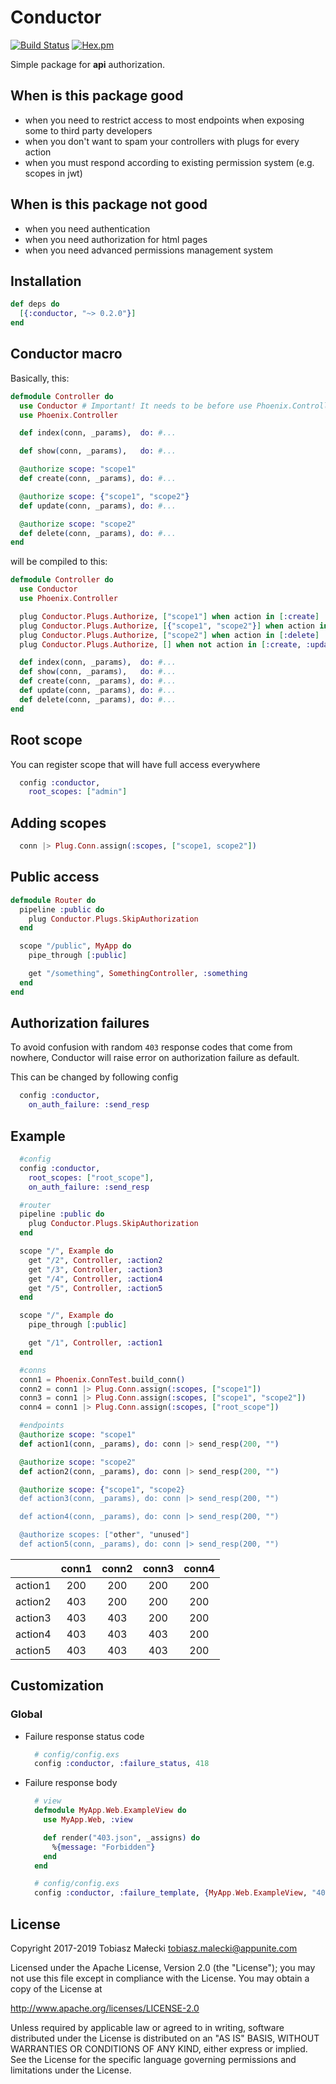 # Conductor

[![Build Status](https://travis-ci.org/appunite/conductor.svg?branch=master)](https://travis-ci.org/appunite/conductor)
[![Hex.pm](https://img.shields.io/hexpm/v/conductor.svg?style=flat&colorB=6B4D90)](https://hex.pm/packages/conductor)

Simple package for **api** authorization.

## When is this package good

* when you need to restrict access to most endpoints when exposing some to third party developers
* when you don't want to spam your controllers with plugs for every action
* when you must respond according to existing permission system (e.g. scopes in jwt)

## When is this package not good

* when you need authentication
* when you need authorization for html pages
* when you need advanced permissions management system

## Installation

```elixir
def deps do
  [{:conductor, "~> 0.2.0"}]
end
```

## Conductor macro

Basically, this:

```elixir
defmodule Controller do
  use Conductor # Important! It needs to be before use Phoenix.Controller
  use Phoenix.Controller

  def index(conn, _params),  do: #...

  def show(conn, _params),   do: #...

  @authorize scope: "scope1"
  def create(conn, _params), do: #...

  @authorize scope: {"scope1", "scope2"}
  def update(conn, _params), do: #...

  @authorize scope: "scope2"
  def delete(conn, _params), do: #...
end
```

will be compiled to this:

```elixir
defmodule Controller do
  use Conductor
  use Phoenix.Controller

  plug Conductor.Plugs.Authorize, ["scope1"] when action in [:create]
  plug Conductor.Plugs.Authorize, [{"scope1", "scope2"}] when action in [:update]
  plug Conductor.Plugs.Authorize, ["scope2"] when action in [:delete]
  plug Conductor.Plugs.Authorize, [] when not action in [:create, :update, :delete]

  def index(conn, _params),  do: #...
  def show(conn, _params),   do: #...
  def create(conn, _params), do: #...
  def update(conn, _params), do: #...
  def delete(conn, _params), do: #...
end
```

## Root scope

You can register scope that will have full access everywhere

```elixir
  config :conductor,
    root_scopes: ["admin"]
```

## Adding scopes

```elixir
  conn |> Plug.Conn.assign(:scopes, ["scope1, scope2"])
```

## Public access

```elixir
defmodule Router do
  pipeline :public do
    plug Conductor.Plugs.SkipAuthorization
  end

  scope "/public", MyApp do
    pipe_through [:public]

    get "/something", SomethingController, :something
  end
end
```

## Authorization failures

To avoid confusion with random `403` response codes that come from nowhere, Conductor will raise error on authorization failure as default.

This can be changed by following config

```elixir
  config :conductor,
    on_auth_failure: :send_resp
```

## Example

```elixir
  #config
  config :conductor,
    root_scopes: ["root_scope"],
    on_auth_failure: :send_resp

  #router
  pipeline :public do
    plug Conductor.Plugs.SkipAuthorization
  end

  scope "/", Example do
    get "/2", Controller, :action2
    get "/3", Controller, :action3
    get "/4", Controller, :action4
    get "/5", Controller, :action5
  end

  scope "/", Example do
    pipe_through [:public]

    get "/1", Controller, :action1
  end

  #conns
  conn1 = Phoenix.ConnTest.build_conn()
  conn2 = conn1 |> Plug.Conn.assign(:scopes, ["scope1"])
  conn3 = conn1 |> Plug.Conn.assign(:scopes, ["scope1", "scope2"])
  conn4 = conn1 |> Plug.Conn.assign(:scopes, ["root_scope"])

  #endpoints
  @authorize scope: "scope1"
  def action1(conn, _params), do: conn |> send_resp(200, "")

  @authorize scope: "scope2"
  def action2(conn, _params), do: conn |> send_resp(200, "")

  @authorize scope: {"scope1", "scope2}
  def action3(conn, _params), do: conn |> send_resp(200, "")

  def action4(conn, _params), do: conn |> send_resp(200, "")

  @authorize scopes: ["other", "unused"]
  def action5(conn, _params), do: conn |> send_resp(200, "")

```

|         | conn1 | conn2 | conn3 | conn4 |
|---------| :---: | :---: | :---: | :---: |
| action1 | 200   | 200   | 200   | 200   |
| action2 | 403   | 200   | 200   | 200   |
| action3 | 403   | 403   | 200   | 200   |
| action4 | 403   | 403   | 403   | 200   |
| action5 | 403   | 403   | 403   | 200   |

## Customization

### Global

* Failure response status code

  ```elixir
    # config/config.exs
    config :conductor, :failure_status, 418
  ```

* Failure response body

  ```elixir
    # view
    defmodule MyApp.Web.ExampleView do
      use MyApp.Web, :view

      def render("403.json", _assigns) do
        %{message: "Forbidden"}
      end
    end

    # config/config.exs
    config :conductor, :failure_template, {MyApp.Web.ExampleView, "403.json"}
  ```

## License

Copyright 2017-2019 Tobiasz Małecki <tobiasz.malecki@appunite.com>

Licensed under the Apache License, Version 2.0 (the "License");
you may not use this file except in compliance with the License.
You may obtain a copy of the License at

<http://www.apache.org/licenses/LICENSE-2.0>

Unless required by applicable law or agreed to in writing, software
distributed under the License is distributed on an "AS IS" BASIS,
WITHOUT WARRANTIES OR CONDITIONS OF ANY KIND, either express or implied.
See the License for the specific language governing permissions and
limitations under the License.
